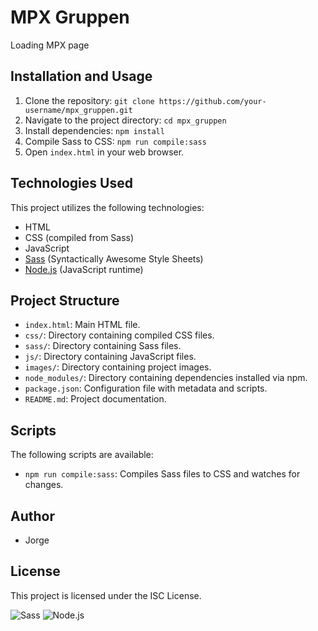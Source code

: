 # MPX Gruppen

Loading MPX page

## Installation and Usage

1. Clone the repository: `git clone https://github.com/your-username/mpx_gruppen.git`
2. Navigate to the project directory: `cd mpx_gruppen`
3. Install dependencies: `npm install`
4. Compile Sass to CSS: `npm run compile:sass`
5. Open `index.html` in your web browser.

## Technologies Used

This project utilizes the following technologies:

- HTML
- CSS (compiled from Sass)
- JavaScript
- [Sass](https://sass-lang.com/) (Syntactically Awesome Style Sheets)
- [Node.js](https://nodejs.org/) (JavaScript runtime)

## Project Structure

- `index.html`: Main HTML file.
- `css/`: Directory containing compiled CSS files.
- `sass/`: Directory containing Sass files.
- `js/`: Directory containing JavaScript files.
- `images/`: Directory containing project images.
- `node_modules/`: Directory containing dependencies installed via npm.
- `package.json`: Configuration file with metadata and scripts.
- `README.md`: Project documentation.

## Scripts

The following scripts are available:

- `npm run compile:sass`: Compiles Sass files to CSS and watches for changes.

## Author

- Jorge

## License

This project is licensed under the ISC License.

![Sass](https://raw.githubusercontent.com/simple-icons/simple-icons/develop/icons/sass.svg)
![Node.js](https://upload.wikimedia.org/wikipedia/commons/d/d9/Node.js_logo.svg)